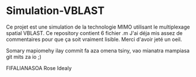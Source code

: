 # Simulation-VBLAST


Ce projet est une simulation de la technologie MIMO utilisant le multiplexage spatial VBLAST.
Ce repository contient 6 fichier .m 
J'ai déja mis assez de commentaires pour que ça soit vraiment lisible.
Merci d'avoir jeté un oeil.

Somary mapiomehy ilay commit fa aza omena tsiny, vao mianatra mampiasa git mits za io ;)


FIFALIANASOA Rose Idealy
